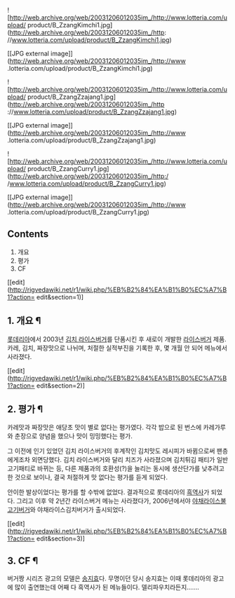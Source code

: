 ![http://web.archive.org/web/20031206012035im_/http://www.lotteria.com/upload/
product/B_ZzangKimchi1.jpg](http://web.archive.org/web/20031206012035im_/http:
//www.lotteria.com/upload/product/B_ZzangKimchi1.jpg)

[[JPG external image]](http://web.archive.org/web/20031206012035im_/http://www
.lotteria.com/upload/product/B_ZzangKimchi1.jpg)

![http://web.archive.org/web/20031206012035im_/http://www.lotteria.com/upload/
product/B_ZzangZzajang1.jpg](http://web.archive.org/web/20031206012035im_/http
://www.lotteria.com/upload/product/B_ZzangZzajang1.jpg)

[[JPG external image]](http://web.archive.org/web/20031206012035im_/http://www
.lotteria.com/upload/product/B_ZzangZzajang1.jpg)

![http://web.archive.org/web/20031206012035im_/http://www.lotteria.com/upload/
product/B_ZzangCurry1.jpg](http://web.archive.org/web/20031206012035im_/http:/
/www.lotteria.com/upload/product/B_ZzangCurry1.jpg)

[[JPG external image]](http://web.archive.org/web/20031206012035im_/http://www
.lotteria.com/upload/product/B_ZzangCurry1.jpg)

  

## Contents

    

1. 개요 
2. 평가 
3. CF 

[[edit](http://rigvedawiki.net/r1/wiki.php/%EB%B2%84%EA%B1%B0%EC%A7%B1?action=
edit&section=1)]

## 1. 개요 ¶

[롯데리아](%EB%A1%AF%EB%8D%B0%EB%A6%AC%EC%95%84.md)에서 2003년 [김치 라이스버거](%EA%B9%80%EC%B9%98%20%EB%9D%BC%EC%9D%B4%EC%8A%A4%EB%B2%84%EA%B1%B0.md)를 단품시킨 후 새로이
개발한 [라이스버거](%EB%9D%BC%EC%9D%B4%EC%8A%A4%EB%B2%84%EA%B1%B0.md) 제품. 카레, 김치,
짜장맛으로 나뉘며, 처절한 실적부진을 기록한 후, 몇 개월 안 되어 메뉴에서 사라졌다.

  

[[edit](http://rigvedawiki.net/r1/wiki.php/%EB%B2%84%EA%B1%B0%EC%A7%B1?action=
edit&section=2)]

## 2. 평가 ¶

카레맛과 짜장맛은 애당초 맛이 별로 없다는 평가였다. 각각 밥으로 된 번스에 카레가루와 춘장으로 양념을 했으나 맛이 밍밍했다는 평가.

  

그 이전에 인기 있었던 김치 라이스버거의 후계작인 김치맛도 레시피가 바뀜으로써 팬층에게조차 외면당했다. 김치 라이스버거와 달리 치즈가
사라졌으며 김치튀김 패티가 일반 고기패티로 바뀌는 등, 다른 제품과의 호환성(?)을 늘리는 동시에 생산단가를 낮추려고 한 것으로 보이나,
결국 처절하게 맛 없다는 평가를 듣게 되었다.

  

안이한 발상이었다는 평가를 할 수밖에 없었다. 결과적으로 롯데리아의
[흑역사](%ED%9D%91%EC%97%AD%EC%82%AC.md)가 되었다. 그리고 이후 약 2년간 라이스버거 메뉴는 사라졌다가,
2006년에서야 [야채라이스불고기버거](%EC%95%BC%EC%B1%84%EB%9D%BC%EC%9D%B4%EC%8A%A4%EB%B6%88%EA%B3%A0%EA%B8%B0%EB%B2%84%EA%B1%B0.md)와 야채라이스김치버거가 출시되었다.

  

[[edit](http://rigvedawiki.net/r1/wiki.php/%EB%B2%84%EA%B1%B0%EC%A7%B1?action=
edit&section=3)]

## 3. CF ¶

버거짱 시리즈 광고의 모델은 [송지효](%EC%86%A1%EC%A7%80%ED%9A%A8.md)다. 무명이던 당시 송지효는 이때
롯데리아의 광고에 많이 출연했는데 어째 다 흑역사가 된 메뉴들이다. 델리파우치라든지…….

